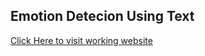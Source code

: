 ## Emotion Detecion Using Text
[Click Here to visit working website](https://https://huggingface.co/spaces/Gautam30/emotion_detection_using_text)